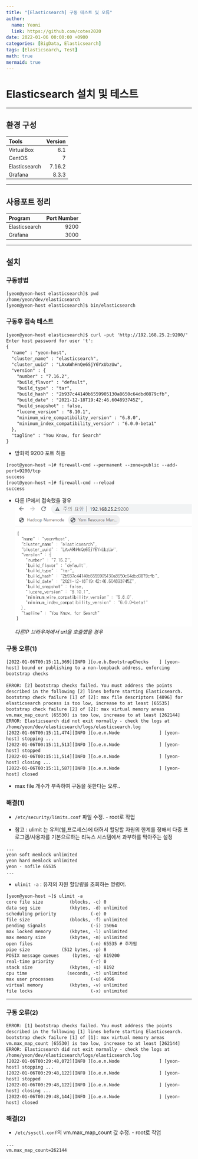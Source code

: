```yaml
---
title: "[Elasticsearch] 구동 테스트 및 오류"
author:
  name: Yeoni
  link: https://github.com/cotes2020
date: 2022-01-06 00:00:00 +0900
categories: [BigData, Elasticsearch]
tags: [Elasticsearch, Test]
math: true
mermaid: true
---
```



# Elasticsearch 설치 및 테스트

---
## 환경 구성

| Tools                        | Version          |
|:-----------------------------|-----------------:|
| VirtualBox                   | 6.1              |
| CentOS                       | 7                |
| Elasticsearch                | 7.16.2           |
| Grafana                      | 8.3.3            |

---
## 사용포트 정리

| Program                      | Port Number      |
|:-----------------------------|-----------------:|
| Elasticsearch                | 9200             |
| Grafana                      | 3000             |

---
## 설치

### 구동방법

```console
[yeon@yeon-host elasticsearch]$ pwd
/home/yeon/dev/elasticsearch
[yeon@yeon-host elasticsearch]$ bin/elasticsearch
```

### 구동후 접속 테스트

```console
[yeon@yeon-host elasticsearch]$ curl -put 'http://192.168.25.2:9200/'
Enter host password for user 't':
{
  "name" : "yeon-host",
  "cluster_name" : "elasticsearch",
  "cluster_uuid" : "LAxAWhHnQe6SjY6YxUbzUw",
  "version" : {
    "number" : "7.16.2",
    "build_flavor" : "default",
    "build_type" : "tar",
    "build_hash" : "2b937c44140b6559905130a8650c64dbd0879cfb",
    "build_date" : "2021-12-18T19:42:46.604893745Z",
    "build_snapshot" : false,
    "lucene_version" : "8.10.1",
    "minimum_wire_compatibility_version" : "6.8.0",
    "minimum_index_compatibility_version" : "6.0.0-beta1"
  },
  "tagline" : "You Know, for Search"
}
```

- 방화벽 9200 포트 허용

```console
[root@yeon-host ~]# firewall-cmd --permanent --zone=public --add-port=9200/tcp
success
[root@yeon-host ~]# firewall-cmd --reload
success
```

- 다른 IP에서 접속했을 경우
![Desktop View](/assets/img/contents/BigData/Elasticsearch/elasticsearch-test/local1.png)
_다른IP 브라우저에서 url을 호출했을 경우_



### 구동 오류(1)

```console
[2022-01-06T00:15:11,369][INFO ][o.e.b.BootstrapChecks    ] [yeon-host] bound or publishing to a non-loopback address, enforcing bootstrap checks

ERROR: [2] bootstrap checks failed. You must address the points described in the following [2] lines before starting Elasticsearch.
bootstrap check failure [1] of [2]: max file descriptors [4096] for elasticsearch process is too low, increase to at least [65535]
bootstrap check failure [2] of [2]: max virtual memory areas vm.max_map_count [65530] is too low, increase to at least [262144]
ERROR: Elasticsearch did not exit normally - check the logs at /home/yeon/dev/elasticsearch/logs/elasticsearch.log
[2022-01-06T00:15:11,474][INFO ][o.e.n.Node               ] [yeon-host] stopping ...
[2022-01-06T00:15:11,513][INFO ][o.e.n.Node               ] [yeon-host] stopped
[2022-01-06T00:15:11,514][INFO ][o.e.n.Node               ] [yeon-host] closing ...
[2022-01-06T00:15:11,587][INFO ][o.e.n.Node               ] [yeon-host] closed
```

- max file 개수가 부족하여 구동을 못한다는 오류..

### 해결(1)

- `/etc/security/limits.conf` 파일 수정. - root로 작업

- 참고 : ulimit 는 유저(쉘,프로세스)에 대허서 할당할 자원의 한계를 정해서 다중 프로그램/사용자를 기본으로하는 리눅스 시스템에서 과부하를 막아주는 설정


```shell
...
yeon soft memlock unlimited
yeon hard memlock unlimited
yeon - nofile 65535
...
```

- `ulimit -a` : 유저의 자원 할당량을 조회하는 명령어.


```console
[yeon@yeon-host ~]$ ulimit -a
core file size          (blocks, -c) 0
data seg size           (kbytes, -d) unlimited
scheduling priority             (-e) 0
file size               (blocks, -f) unlimited
pending signals                 (-i) 15064
max locked memory       (kbytes, -l) unlimited
max memory size         (kbytes, -m) unlimited
open files                      (-n) 65535 # 추가됨
pipe size            (512 bytes, -p) 8
POSIX message queues     (bytes, -q) 819200
real-time priority              (-r) 0
stack size              (kbytes, -s) 8192
cpu time               (seconds, -t) unlimited
max user processes              (-u) 4096
virtual memory          (kbytes, -v) unlimited
file locks                      (-x) unlimited
```

---

### 구동 오류(2)

```console
ERROR: [1] bootstrap checks failed. You must address the points described in the following [1] lines before starting Elasticsearch.
bootstrap check failure [1] of [1]: max virtual memory areas vm.max_map_count [65530] is too low, increase to at least [262144]
ERROR: Elasticsearch did not exit normally - check the logs at /home/yeon/dev/elasticsearch/logs/elasticsearch.log
[2022-01-06T00:29:48,072][INFO ][o.e.n.Node               ] [yeon-host] stopping ...
[2022-01-06T00:29:48,122][INFO ][o.e.n.Node               ] [yeon-host] stopped
[2022-01-06T00:29:48,122][INFO ][o.e.n.Node               ] [yeon-host] closing ...
[2022-01-06T00:29:48,144][INFO ][o.e.n.Node               ] [yeon-host] closed
```

### 해결(2)

- `/etc/sysctl.conf`의 vm.max_map_count 값 수정. - root로 작업

```shell
...
vm.max_map_count=262144
```
